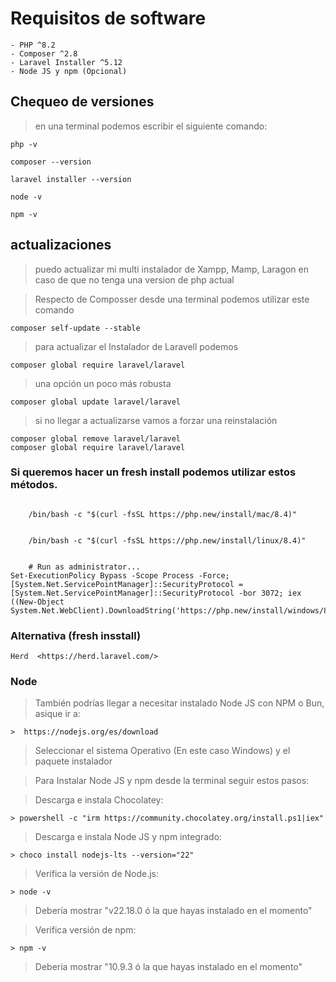 # Requisitos de software

    - PHP ^8.2  
    - Composer ^2.8  
    - Laravel Installer ^5.12 
    - Node JS y npm (Opcional) 

## Chequeo de versiones
> en una terminal podemos escribir el siguiente comando:

    php -v  

    composer --version

    laravel installer --version

    node -v

    npm -v


## actualizaciones
> puedo actualizar mi multi instalador de Xampp, Mamp, Laragon en caso de que no
> tenga una version de php actual
 
> Respecto de Composser desde una terminal podemos utilizar este comando

    composer self-update --stable 

> para actualizar el Instalador de Laravell podemos

    composer global require laravel/laravel

> una opción un poco más robusta

    composer global update laravel/laravel  

> si no llegar a actualizarse vamos a forzar una reinstalación

    composer global remove laravel/laravel  
    composer global require laravel/laravel  


### Si queremos hacer un fresh install podemos utilizar estos métodos.

```macOS:

    /bin/bash -c "$(curl -fsSL https://php.new/install/mac/8.4)"
```     

```gnu/linux:

    /bin/bash -c "$(curl -fsSL https://php.new/install/linux/8.4)"
```     

```Windows PowerShell: 
    
    # Run as administrator...
Set-ExecutionPolicy Bypass -Scope Process -Force; [System.Net.ServicePointManager]::SecurityProtocol = [System.Net.ServicePointManager]::SecurityProtocol -bor 3072; iex ((New-Object System.Net.WebClient).DownloadString('https://php.new/install/windows/8.4'))
```    

### Alternativa  (fresh insstall)
    Herd  <https://herd.laravel.com/>

### Node
> También podrías llegar a necesitar instalado Node JS con NPM o Bun, asique ir a:

    >  https://nodejs.org/es/download
    
  >  Seleccionar el sistema Operativo (En este caso Windows) y el paquete instalador

> Para Instalar Node JS y npm desde la terminal seguir estos pasos:
  
> Descarga e instala Chocolatey:
  
    > powershell -c "irm https://community.chocolatey.org/install.ps1|iex"
  
> Descarga e instala Node JS y npm integrado:
    
    > choco install nodejs-lts --version="22"

> Verifica la versión de Node.js:
    
    > node -v 

  > Debería mostrar "v22.18.0 ó la que hayas instalado en el momento"

> Verifica versión de npm:
    
    > npm -v

  > Deberia mostrar "10.9.3 ó la que hayas instalado en el momento"


